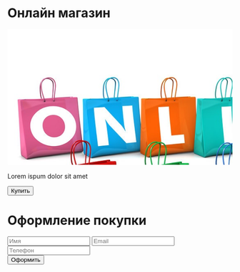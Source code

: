 <!doctype html>
<html lang="ru">
<head>
    <meta charset="UTF-8">
    <meta name="viewport"
          content="width=device-width, user-scalable=no, initial-scale=1.0, maximum-scale=1.0, minimum-scale=1.0">
    <meta http-equiv="X-UA-Compatible" content="ie=edge">
    <title>Shop</title>
</head>
<body>
    <div id="main">
        <h1>Онлайн магазин</h1>
        <img src="Shop_online.jpg">
        <p>Lorem ispum dolor sit amet</p>
        <button id="buy">Купить</button>
    </div>
    <form id="form">
        <h1>Оформление покупки</h1>
        <input type="text" placeholder="Имя" id="user_name">
        <input type="text" placeholder="Email" id="user_email">
        <input type="text" placeholder="Телефон" id="user_phone">
        <div id="error"></div>
        <button id="order">Оформить</button>
    </form>
    <script src="https://telegram.org/js/telegram-web-app.js"></script>
    <script>
        let tg = window.Telegram.WebApp;
        let buy = document.getElementById("buy");
        let order = document.getElementById("order");
        tg.expand();
        buy.addEventListener('click', () => {
            document.getElementById("main").style.display = "none";
            document.getElementById("form").style.display = "block";
            document.getElementById("user_name").value = tg.initDataUnsafe.user.first_name  +  " " + tg.initDataUnsafe.user.last_name;
        });
        order.addEventListener("click", () => {
            document.getElementById("error").innerText = '';
            let name = document.getElementById("user_name").value;
            let email = document.getElementById("user_email").value;
            let phone = document.getElementById("user_phone").value;
            if(name.length  < 5) {
                document.getElementById("error").innerText = 'Ошибка в имени';
                return;
            }
            if(email.length  < 5) {
                document.getElementById("error").innerText = 'Ошибка в email';
                return;
            }
            if(phone.length  < 5) {
                document.getElementById("error").innerText = 'Ошибка в phone';
                return;
            }
            let data = {
                name: name,
                email: email,
                phone: phone
            }
            tg.sendData(JSON.stringify(data));

            tg.close();
        });
    </script>
</body>
</html>
